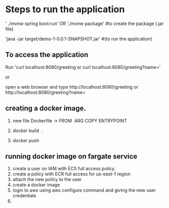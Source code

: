 # Steps to run the application 

 ' ./mvnw spring boot:run'
OR
 './mvnw package' #to create the package (.jar file)
 
 'java -jar target/demo-1-0.0.1-SNAPSHOT.jar' #(to run the application)



## To access the application          
Run 'curl localhost:8080/greeting or curl localhost:8080/greeting?name=<name>'

or 

open a web browser and type http://localhost:8080/greeting or http://localhost:8080/greeting?name=<name>

## creating a docker image.

1. new file Dockerfile -> FROM <image>
                       ARG <PATH TO JAR FILE>
                       COPY
                       ENTRYPOINT <PATH>

2. docker build  <image name> .
3. docker push <docker registry>


## running docker image on fargate service
1. create a user on IAM with ECS full access policy. 
2. create a policy with ECR full access for us-east-1 region
3. attach the new policy to the user
4. create a docker image 
5. login to aws using aws configure command and giving the new user credentials
6. 


